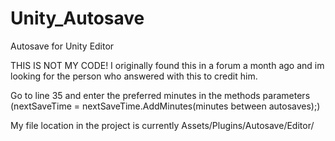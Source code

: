 # Unity_Autosave
Autosave for Unity Editor

THIS IS NOT MY CODE!
I originally found this in a forum a month ago and im looking for the person who answered with this to credit him.

Go to line 35 and enter the preferred minutes in the methods parameters (nextSaveTime = nextSaveTime.AddMinutes(minutes between autosaves);)

My file location in  the project is currently Assets/Plugins/Autosave/Editor/
